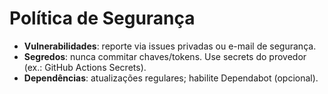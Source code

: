 # Política de Segurança

- **Vulnerabilidades**: reporte via issues privadas ou e-mail de segurança.
- **Segredos**: nunca commitar chaves/tokens. Use secrets do provedor (ex.: GitHub Actions Secrets).
- **Dependências**: atualizações regulares; habilite Dependabot (opcional).
